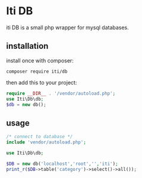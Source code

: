 #  Iti DB 

iti DB is a small php wrapper for mysql databases.

## installation

install once with composer:

```
composer require iti/db
```

then add this to your project:

```php
require __DIR__ . '/vendor/autoload.php';
use Iti\Db\db;
$db = new db();
```

## usage

```php
/* connect to database */
include 'vendor/autoload.php';

use Iti\Db\db;

$DB = new db('localhost','root','','iti');
print_r($DB->table('category')->select()->all());

```


